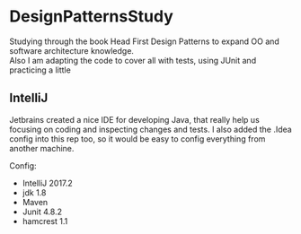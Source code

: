 # DesignPatternsStudy
Studying through the book Head First Design Patterns to expand OO and software architecture knowledge.  
Also I am adapting the code to cover all with tests, using JUnit and practicing a little

## IntelliJ

Jetbrains created a nice IDE for developing Java, that really help us focusing on coding and inspecting changes and tests. I also
added the .Idea config into this rep too, so it would be easy to config everything from another machine.

Config:
* IntelliJ 2017.2
* jdk 1.8
* Maven
* Junit 4.8.2
* hamcrest 1.1
